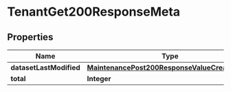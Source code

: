 

# TenantGet200ResponseMeta


## Properties

| Name | Type | Description | Notes |
|------------ | ------------- | ------------- | -------------|
|**datasetLastModified** | [**MaintenancePost200ResponseValueCreatedDate**](MaintenancePost200ResponseValueCreatedDate.md) |  |  [optional] |
|**total** | **Integer** |  |  [optional] |



